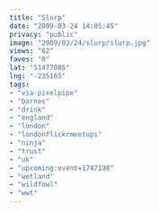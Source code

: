 ```yaml
---
title: "Slurp"
date: "2009-03-24 14:05:45"
privacy: "public"
image: "2009/03/24/slurp/slurp.jpg"
views: "62"
faves: "0"
lat: "51477086"
lng: "-235165"
tags:
- "via-pixelpipe"
- "barnes"
- "drink"
- "england"
- "london"
- "londonflickrmeetups"
- "ninja"
- "trust"
- "uk"
- "upcoming:event=1747198"
- "wetland"
- "wildfowl"
- "wwt"
---
```

<a href="/photos/2009/03/24/slurp"></a>
